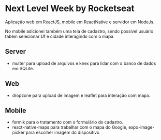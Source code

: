 # Next Level Week by Rocketseat
Aplicação web em ReactJS, mobile em ReactNative e servidor em NodeJs.

No mobile adicionei também uma tela de cadastro, sendo possível usuário tabém selecionar Uf e cidade interagindo com o mapa. 

## Server
  - multer para upload de arquivos e knex para lidar com o banco de dados em SQLite.

## Web
 - dropzone para upload de imagem e leaflet para interação com mapa.

## Mobile
  - formik para o tratamento com o formulário do cadastro.
  - react-native-maps para trabalhar com o mapa do Google, expo-image-picker para escolher imagem do dispositivo.
  
